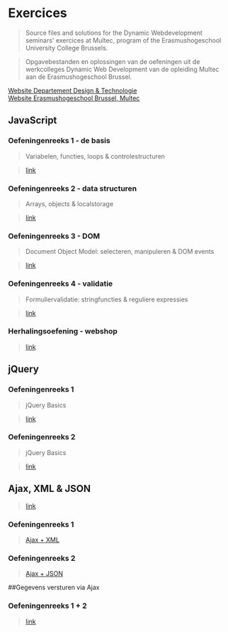 # Exercices

>Source files and solutions for the Dynamic Webdevelopment seminars' exercices at Multec, program of the Erasmushogeschool University College Brussels.

>Opgavebestanden en oplossingen van de oefeningen uit de werkcolleges Dynamic Web Development van de opleiding Multec aan de Erasmushogeschool Brussel.

[Website Departement Design & Technologie](http://www.hallodigitalemetropool.be/)  
[Website Erasmushogeschool Brussel, Multec](http://www.erasmushogeschool.be/opleidingen/bachelors/multimedia-communicatietechnologie-multec/)

## JavaScript

### Oefeningenreeks 1 - de basis
> Variabelen, functies, loops & controlestructuren

> [link](/JS-basics/)

### Oefeningenreeks 2 - data structuren
> Arrays, objects & localstorage

> [link](/JS-data-structures/)

### Oefeningenreeks 3 - DOM
> Document Object Model: selecteren, manipuleren & DOM events

> [link](/JS-DOM/)

### Oefeningenreeks 4 - validatie
> Formuliervalidatie: stringfuncties & reguliere expressies

> [link](/JS-validation/)

### Herhalingsoefening - webshop
> 

> [link](/JS-webshop/)

## jQuery

### Oefeningenreeks 1
> jQuery Basics

> [link](/JQ-basics/solutions/reeks1)

### Oefeningenreeks 2
> jQuery Basics

> [link](/JQ-basics/solutions/reeks2)

## Ajax, XML & JSON
> [link](/JQ-ajax/)

### Oefeningenreeks 1
> [Ajax + XML](/JQ-ajax/XML/)

### Oefeningenreeks 2
> [Ajax + JSON](/JQ-ajax/JSON/)

##Gegevens versturen via Ajax

### Oefeningenreeks 1 + 2
> [link](/JQ-ajax/sending-data/)

<!--## Phonegap-->